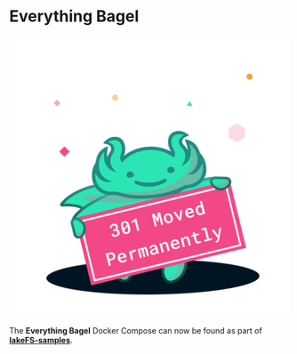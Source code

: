 # Everything Bagel

![`301 Moved Permanently`](301_moved.png)

The **Everything Bagel** Docker Compose can now be found as part of [**lakeFS-samples**](https://github.com/treeverse/lakeFS-samples/).
